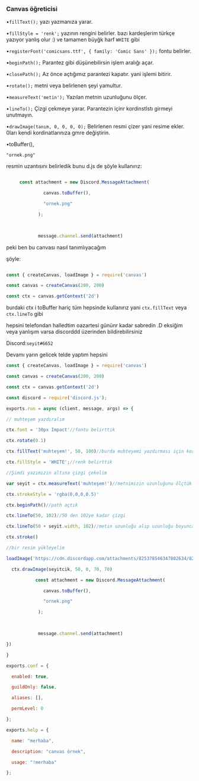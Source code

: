 
### Canvas öğreticisi

•```fillText();``` yazı yazmanıza yarar.

•```fillStyle = 'renk';``` yazının rengini belirler. bazı kardeşlerim türkçe yazıyor yanlış olur :) ve tamamen büyğk harf `WHITE` gibi

•```registerFont('comicsans.ttf', { family: 'Comic Sans' });``` fontu belirler.

•```beginPath();``` Parantez gibi düşünebilirsin işlem aralığı açar.

•```closePath();``` Az önce açtığımız parantezi kapatır. yani işlemi bitirir.

•```rotate();``` metni veya belirlenen şeyi yamultur.

•```measureText('metin');``` Yazılan metnin uzunluğunu ölçer.

•```lineTo();``` Çizgi çekmeye yarar. Parantezin içinr kordinstlstı girmeyi unutmayın.

•```drawImage(tanım, 0, 0, 0, 0);```  Belirlenen resmi çizer yani resime ekler. 0ları kendi kordinatlarınıza gmre değiştirin.

•toBuffer(),

    "ornek.png"

    

resmin uzantısını belirledik bunu d.js de şöyle kullanırız:

```js

     const attachment = new Discord.MessageAttachment(

              canvas.toBuffer(),

              "ornek.png"

            );

            

            message.channel.send(attachment)

```

peki ben bu canvası nasıl tanımlıyacağım

şöyle:

```js

const { createCanvas, loadImage } = require('canvas')

const canvas = createCanvas(200, 200)

const ctx = canvas.getContext('2d')

```

burdaki ctx i toBuffer hariç tüm hepsinde kullanırız yani ```ctx.fillText``` veya ```ctx.lineTo``` gibi 

hepsini telefondan halledtim oazartesi gününr kadar sabredin .D eksiğim veya yanlışım varsa discorddd üzerinden bildirebilirsiniz

Discord:```seyit#6652```

Devamı yarın gelicek telde yaptım hepsini 
```js
const { createCanvas, loadImage } = require('canvas')

const canvas = createCanvas(200, 200)

const ctx = canvas.getContext('2d')

const discord = require('discord.js');

exports.run = async (client, message, args) => {

// muhteşem yazdıralım

ctx.font = '30px Impact'//fontu belirttik

ctx.rotate(0.1)

ctx.fillText('muhteşem!', 50, 100)//burda muhteşemi yazdırması için kordinatları belirttik photshop vs kullanarak dsha basit bir şekilde kordinst belirtebilirsiniz.

ctx.fillStyle = 'WHITE';//renk belirttik

//Şimdi yazımızın altına çizgi çekelim

var seyit = ctx.measureText('muhteşem!')//metnimizin uzunluğunu ölçtük

ctx.strokeStyle = 'rgba(0,0,0,0.5)'

ctx.beginPath()//path açtık

ctx.lineTo(50, 102)//50 den 102ye kadar çizgi 

ctx.lineTo(50 + seyit.width, 102)//metin uzunluğu alıp uzunluğu boyunca çizgi çektik 

ctx.stroke()

//bir resim yükleyelim

loadImage('https://cdn.discordapp.com/attachments/825378546347802634/827925630632460338/hand-painted-watercolor-background-with-sky-clouds-shape_24972-1095.jpg').then((seyitcik) => {//şu kısımda resim yazsakda olurdu çalan piçler var kusurbakmayın

  ctx.drawImage(seyitcik, 50, 0, 70, 70)

           const attachment = new Discord.MessageAttachment(

              canvas.toBuffer(),

              "ornek.png"

            );

            

            message.channel.send(attachment)

})

}

exports.conf = {

  enabled: true,

  guildOnly: false,

  aliases: [],

  permLevel: 0

};

exports.help = {

  name: "merhaba",

  description: "canvas örnek",

  usage: "!merhaba"

};
```

 
